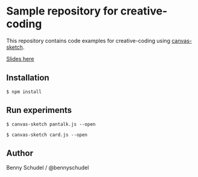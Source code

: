 # Sample repository for creative-coding

This repository contains code examples for creative-coding using [canvas-sketch](https://github.com/mattdesl/canvas-sketch).

[Slides here](https://slides.com/bennyschudel/pantalk-creative-coding)

## Installation

`$ npm install`

## Run experiments

`$ canvas-sketch pantalk.js --open`

`$ canvas-sketch card.js --open`

## Author
Benny Schudel / @bennyschudel
